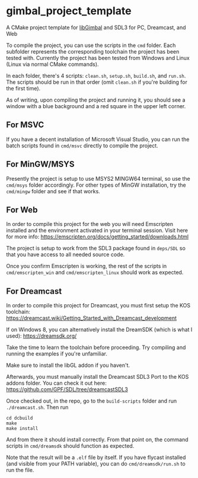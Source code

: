 # gimbal_project_template
A CMake project template for [libGimbal](https://github.com/gyrovorbis/libgimbal) and SDL3 for PC, Dreamcast, and Web

To compile the project, you can use the scripts in the `cmd` folder. Each subfolder represents the corresponding toolchain 
the project has been tested with. Currently the project has been tested from Windows and Linux (Linux via normal CMake commands).

In each folder, there's 4 scripts: `clean.sh`, `setup.sh`, `build.sh`, and `run.sh`. The scripts should be run in that order (omit `clean.sh` if you're building for the first time).

As of writing, upon compiling the project and running it, you should see a window with a blue background and a red square in the upper left corner.

## For MSVC

If you have a decent installation of Microsoft Visual Studio, you can run the batch scripts found in `cmd/msvc` directly to compile the project.

## For MinGW/MSYS

Presently the project is setup to use MSYS2 MINGW64 terminal, so use the `cmd/msys` folder accordingly. For other types of MinGW installation, 
try the `cmd/mingw` folder and see if that works.

## For Web
In order to compile this project for the web you will need Emscripten installed and the environment activated in your terminal session.
Visit here for more info: https://emscripten.org/docs/getting_started/downloads.html

The project is setup to work from the SDL3 package found in `deps/SDL` so that you have access to all needed source code.

Once you confirm Emscripten is working, the rest of the scripts in `cmd/emscripten_win` and `cmd/emscripten_linux` should work as expected.

## For Dreamcast
In order to compile this project for Dreamcast, you must first setup the KOS toolchain:
https://dreamcast.wiki/Getting_Started_with_Dreamcast_development

If on Windows 8, you can alternatively install the DreamSDK (which is what I used): https://dreamsdk.org/

Take the time to learn the toolchain before proceeding. Try compiling and running the examples if you're unfamiliar.

Make sure to install the libGL addon if you haven't.

Afterwards, you must manually install the Dreamcast SDL3 Port to the KOS addons folder.
You can check it out here: https://github.com/GPF/SDL/tree/dreamcastSDL3

Once checked out, in the repo, go to the `build-scripts` folder and run `./dreamcast.sh`. Then run 
```
cd dcbuild
make
make install
```

And from there it should install correctly. From that point on, the command scripts in `cmd/dreamsdk` should function as expected.

Note that the result will be a `.elf` file by itself. If you have flycast installed (and visible from your PATH variable), you can do `cmd/dreamsdk/run.sh` to run the file.

